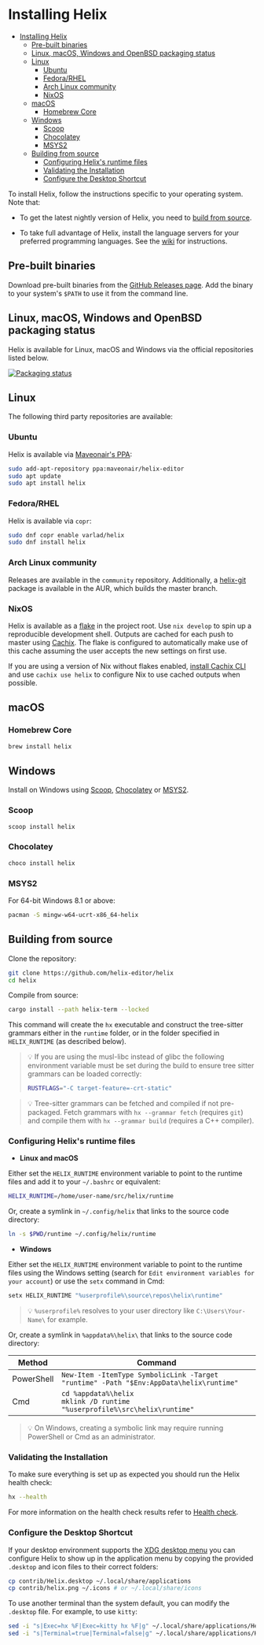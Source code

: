 # Installing Helix

<!--toc:start-->
- [Installing Helix](#installing-helix)
  - [Pre-built binaries](#pre-built-binaries)
  - [Linux, macOS, Windows and OpenBSD packaging status](#linux-macos-windows-and-openbsd-packaging-status)
  - [Linux](#linux)
    - [Ubuntu](#ubuntu)
    - [Fedora/RHEL](#fedorarhel)
    - [Arch Linux community](#arch-linux-community)
    - [NixOS](#nixos)
  - [macOS](#macos)
    - [Homebrew Core](#homebrew-core)
  - [Windows](#windows)
    - [Scoop](#scoop)
    - [Chocolatey](#chocolatey)
    - [MSYS2](#msys2)
  - [Building from source](#building-from-source)
    - [Configuring Helix's runtime files](#configuring-helixs-runtime-files)
    - [Validating the Installation](#validating-the-installation)
    - [Configure the Desktop Shortcut](#configure-the-desktop-shortcut)
<!--toc:end-->

To install Helix, follow the instructions specific to your operating system.
Note that:

- To get the latest nightly version of Helix, you need to
  [build from source](#building-from-source).

- To take full advantage of Helix, install the language servers for your
  preferred programming languages. See the
  [wiki](https://github.com/helix-editor/helix/wiki/How-to-install-the-default-language-servers)
  for instructions.

## Pre-built binaries

Download pre-built binaries from the
[GitHub Releases page](https://github.com/helix-editor/helix/releases). Add the binary to your system's `$PATH` to use it from the command
line.

## Linux, macOS, Windows and OpenBSD packaging status

Helix is available for Linux, macOS and Windows via the official repositories listed below.

[![Packaging status](https://repology.org/badge/vertical-allrepos/helix.svg)](https://repology.org/project/helix/versions)

## Linux

The following third party repositories are available:

### Ubuntu

Helix is available via [Maveonair's PPA](https://launchpad.net/~maveonair/+archive/ubuntu/helix-editor):

```sh
sudo add-apt-repository ppa:maveonair/helix-editor
sudo apt update
sudo apt install helix
```

### Fedora/RHEL

Helix is available via `copr`:

```sh
sudo dnf copr enable varlad/helix
sudo dnf install helix
```

### Arch Linux community

Releases are available in the `community` repository. Additionally, a
[helix-git](https://aur.archlinux.org/packages/helix-git/) package is available
in the AUR, which builds the master branch.

### NixOS

Helix is available as a [flake](https://nixos.wiki/wiki/Flakes) in the project
root. Use `nix develop` to spin up a reproducible development shell. Outputs are
cached for each push to master using [Cachix](https://www.cachix.org/). The
flake is configured to automatically make use of this cache assuming the user
accepts the new settings on first use.

If you are using a version of Nix without flakes enabled,
[install Cachix CLI](https://docs.cachix.org/installation) and use
`cachix use helix` to configure Nix to use cached outputs when possible.
 
## macOS

### Homebrew Core

```sh
brew install helix
```

## Windows

Install on Windows using [Scoop](https://scoop.sh/), [Chocolatey](https://chocolatey.org/)
or [MSYS2](https://msys2.org/).

### Scoop

```sh
scoop install helix
```

### Chocolatey

```sh
choco install helix
```

### MSYS2

For 64-bit Windows 8.1 or above:

```sh
pacman -S mingw-w64-ucrt-x86_64-helix
```

## Building from source

Clone the repository:

```sh
git clone https://github.com/helix-editor/helix
cd helix
```

Compile from source:

```sh
cargo install --path helix-term --locked
```

This command will create the `hx` executable and construct the tree-sitter
grammars either in the `runtime` folder, or in the folder specified in `HELIX_RUNTIME`
(as described below).

> 💡 If you are using the musl-libc instead of glibc the following environment variable must be set during the build
> to ensure tree sitter grammars can be loaded correctly:
>
> ```sh
> RUSTFLAGS="-C target-feature=-crt-static"
> ```

> 💡 Tree-sitter grammars can be fetched and compiled if not pre-packaged. Fetch
> grammars with `hx --grammar fetch` (requires `git`) and compile them with
> `hx --grammar build` (requires a C++ compiler).

### Configuring Helix's runtime files

- **Linux and macOS**

Either set the `HELIX_RUNTIME` environment variable to point to the runtime files and add it to your `~/.bashrc` or equivalent:

```sh
HELIX_RUNTIME=/home/user-name/src/helix/runtime
```

Or, create a symlink in `~/.config/helix` that links to the source code directory:

```sh
ln -s $PWD/runtime ~/.config/helix/runtime
```

- **Windows**

Either set the `HELIX_RUNTIME` environment variable to point to the runtime files using the Windows setting (search for
`Edit environment variables for your account`) or use the `setx` command in
Cmd:

```sh
setx HELIX_RUNTIME "%userprofile%\source\repos\helix\runtime"
```

> 💡 `%userprofile%` resolves to your user directory like
> `C:\Users\Your-Name\` for example.

Or, create a symlink in `%appdata%\helix\` that links to the source code directory:

   | Method     | Command                                                                                |
   | ---------- | -------------------------------------------------------------------------------------- |
   | PowerShell | `New-Item -ItemType SymbolicLink -Target "runtime" -Path "$Env:AppData\helix\runtime"` |
   | Cmd        | `cd %appdata%\helix` <br/> `mklink /D runtime "%userprofile%\src\helix\runtime"`       |

   > 💡 On Windows, creating a symbolic link may require running PowerShell or
   > Cmd as an administrator.

### Validating the Installation

To make sure everything is set up as expected you should run the Helix health
check:

```sh
hx --health
```

For more information on the health check results refer to
[Health check](https://github.com/helix-editor/helix/wiki/Healthcheck).

### Configure the Desktop Shortcut

If your desktop environment supports the
[XDG desktop menu](https://specifications.freedesktop.org/menu-spec/menu-spec-latest.html)
you can configure Helix to show up in the application menu by copying the
provided `.desktop` and icon files to their correct folders:

```sh
cp contrib/Helix.desktop ~/.local/share/applications
cp contrib/helix.png ~/.icons # or ~/.local/share/icons
```

To use another terminal than the system default, you can modify the `.desktop`
file. For example, to use `kitty`:

```sh
sed -i "s|Exec=hx %F|Exec=kitty hx %F|g" ~/.local/share/applications/Helix.desktop
sed -i "s|Terminal=true|Terminal=false|g" ~/.local/share/applications/Helix.desktop
```
